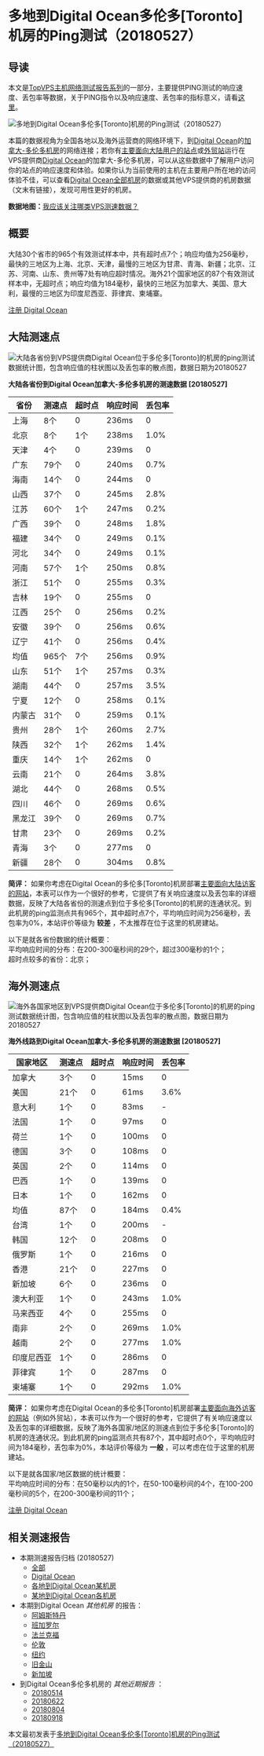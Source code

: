 #  多地到Digital Ocean多伦多[Toronto]机房的Ping测试（20180527） 

## 导读

本文是[TopVPS主机网络测试报告系列](https://vps123.top/pingtest)的一部分，主要提供PING测试的响应速度、丢包率等数据，关于PING指令以及响应速度、丢包率的指标意义，请看[这里](https://vps123.top/what-is-ping.html)。

![多地到Digital Ocean多伦多\[Toronto\]机房的Ping测试（20180527）](/images/thumbnails/to_do_Toronto.png)

本篇的数据视角为全国各地以及海外运营商的网络环境下，到[Digital Ocean](https://vps123.top/go/do)的[加拿大-多伦多机房](https://vps123.top/digitalocean-facilities.html#toronto)的网络连接；若你有[主要面向大陆用户的站点](https://vps123.top/website-for-mainland-users.html)或[外贸站](https://vps123.top/website-for-internation-trade.html)运行在VPS提供商[Digital Ocean](https://vps123.top/go/do)的加拿大-多伦多机房，可以从这些数据中了解用户访问你的站点的响应速度和体验。如果你认为当前使用的主机在主要用户所在地的访问体验不佳，可以查看[Digital Ocean全部机房](/digitalocean/isp/china/20180527-digitalocean-isp-china.md)的数据或其他VPS提供商的机房数据（文末有链接），发现可用性更好的机房。

**数据地图：**[我应该关注哪类VPS测速数据？](https://vps123.top/find-pingtest-data-you-need.html)

## 概要

大陆30个省市的965个有效测试样本中，共有超时点7个；响应均值为256毫秒，最快的三地区为上海、北京、天津，最慢的三地区为甘肃、青海、新疆；北京、江苏、河南、山东、贵州等7处有响应超时情况。海外21个国家地区的87个有效测试样本中，无超时点；响应均值为184毫秒，最快的三地区为加拿大、美国、意大利，最慢的三地区为印度尼西亚、菲律宾、柬埔寨。

[注册 Digital Ocean](https://vps123.top/go/do/_btn1)

## 大陆测速点

![大陆各省份到VPS提供商Digital Ocean位于多伦多\[Toronto\]的机房的ping测试数据统计图，包含响应值的柱状图以及丢包率的散点图，数据日期为20180527](/images/pingtests/do_20180527/plot_idc_do_canada-toronto_20180527_mainland.png)

**大陆各省份到Digital Ocean加拿大-多伦多机房的测速数据 [20180527]**

省份 | 测速点 | 超时点 | 响应时间 | 丢包率  
---|---|---|---|---  
上海 | 8个 | 0 | 236ms | 0  
北京 | 8个 | 1个 | 238ms | 1.0%  
天津 | 4个 | 0 | 239ms | 0  
广东 | 79个 | 0 | 240ms | 0.7%  
海南 | 14个 | 0 | 244ms | 0  
山西 | 37个 | 0 | 245ms | 2.8%  
江苏 | 60个 | 1个 | 247ms | 0.2%  
广西 | 39个 | 0 | 248ms | 1.8%  
福建 | 34个 | 0 | 249ms | 0.1%  
河北 | 34个 | 0 | 249ms | 0.1%  
河南 | 57个 | 1个 | 250ms | 0.8%  
浙江 | 51个 | 0 | 255ms | 0.3%  
吉林 | 19个 | 0 | 255ms | 0  
江西 | 25个 | 0 | 256ms | 0.2%  
安徽 | 39个 | 0 | 256ms | 0.6%  
辽宁 | 41个 | 0 | 256ms | 0.4%  
均值 | 965个 | 7个 | 256ms | 0.9%  
山东 | 51个 | 1个 | 257ms | 0.3%  
湖南 | 44个 | 0 | 257ms | 3.5%  
宁夏 | 12个 | 0 | 258ms | 0.1%  
内蒙古 | 31个 | 0 | 259ms | 0.1%  
贵州 | 28个 | 1个 | 260ms | 2.7%  
陕西 | 32个 | 1个 | 262ms | 1.4%  
重庆 | 14个 | 1个 | 262ms | 0  
云南 | 21个 | 0 | 264ms | 3.8%  
湖北 | 44个 | 0 | 268ms | 0.5%  
四川 | 46个 | 0 | 269ms | 0.6%  
黑龙江 | 39个 | 0 | 269ms | 0.7%  
甘肃 | 23个 | 0 | 269ms | 0.2%  
青海 | 3个 | 0 | 277ms | 0  
新疆 | 28个 | 0 | 304ms | 0.8%  
  
**简评：** 如果你考虑在Digital Ocean的多伦多[Toronto]机房部署[主要面向大陆访客的网站](website-for-mainland-users.html)，本表可以作为一个很好的参考，它提供了有关响应速度以及丢包率的详细数据，反映了大陆各省份的测速点到位于多伦多[Toronto]的机房的连通状况。到此机房的ping监测点共有965个，其中超时点7个，平均响应时间为256毫秒，丢包率为0%，本站评价等级为 **较差** ，不太推荐在位于这里的机房建站。

以下是就各省份数据的统计概要：  
平均响应时间的分布：在200-300毫秒间的29个，超过300毫秒的1个；  
超时点较多的省份：北京；

## 海外测速点

![海外各国家地区到VPS提供商Digital Ocean位于多伦多\[Toronto\]的机房的ping测试数据统计图，包含响应值的柱状图以及丢包率的散点图，数据日期为20180527](/images/pingtests/do_20180527/plot_idc_do_canada-toronto_20180527_overseas.png)

**海外线路到Digital Ocean加拿大-多伦多机房的测速数据 [20180527]**

国家地区 | 测速点 | 超时点 | 响应时间 | 丢包率  
---|---|---|---|---  
加拿大 | 3个 | 0 | 15ms | 0  
美国 | 21个 | 0 | 61ms | 3.6%  
意大利 | 1个 | 0 | 83ms | -  
法国 | 1个 | 0 | 97ms | 0  
荷兰 | 1个 | 0 | 100ms | 0  
德国 | 3个 | 0 | 108ms | 0  
英国 | 2个 | 0 | 114ms | 0  
巴西 | 1个 | 0 | 139ms | 0  
日本 | 1个 | 0 | 162ms | 0  
均值 | 87个 | 0 | 184ms | 0.4%  
台湾 | 1个 | 0 | 200ms | -  
韩国 | 12个 | 0 | 208ms | 0  
俄罗斯 | 1个 | 0 | 216ms | 0  
香港 | 21个 | 0 | 227ms | 0  
新加坡 | 6个 | 0 | 236ms | 0  
澳大利亚 | 1个 | 0 | 243ms | 1.0%  
马来西亚 | 4个 | 0 | 255ms | 0  
南非 | 2个 | 0 | 269ms | 1.0%  
越南 | 2个 | 0 | 277ms | 1.0%  
印度尼西亚 | 1个 | 0 | 286ms | 0  
菲律宾 | 1个 | 0 | 287ms | 0  
柬埔寨 | 1个 | 0 | 292ms | 1.0%  
  
**简评：** 如果你考虑在Digital Ocean的多伦多[Toronto]机房部署[主要面向海外访客的网站](https://vps123.top/website-for-internation-trade.html)（例如外贸站），本表可以作为一个很好的参考，它提供了有关响应速度以及丢包率的详细数据，反映了海外各国家/地区的测速点到位于多伦多[Toronto]的机房的连通状况。到此机房的ping监测点共有87个，其中超时点0个，平均响应时间为184毫秒，丢包率为0%，本站评价等级为 **一般** ，可以考虑在位于这里的机房建站。

以下是就各国家/地区数据的统计概要：  
平均响应时间的分布：在50毫秒以内的1个，在50-100毫秒间的4个，在100-200毫秒间的5个，在200-300毫秒间的11个；

[注册 Digital Ocean](https://vps123.top/go/do/_btn2)

## 相关测速报告

  * 本期测速报告归档 (20180527) 
    * [全部](https://vps123.top/pingtests/20180527 "本期各VPS提供商全部测速报告")
    * [Digital Ocean](https://vps123.top/pingtests/idc-digitalocean/20180527 "本期Digital Ocean的全部测速报告")
    * [各地到Digital Ocean某机房](https://vps123.top/pingtests/idc-digitalocean/isp-global/20180527 "以Digital Ocean某机房为关注对象的视角，横向比较大陆各省份、海外各国家地区")
    * [某地到Digital Ocean各机房](https://vps123.top/pingtests/idc-digitalocean/facility-all/20180527 "以大陆某省份为关注对象的视角，横向比较Digital Ocean各机房")
  * 本期到Digital Ocean _其他机房_ 的报告： 
    * [阿姆斯特丹](/digitalocean/idc/amsterdam/20180527-digitalocean-idc-amsterdam.md "多地到Digital Ocean阿姆斯特丹机房的Ping测试 20180527")
    * [班加罗尔](/digitalocean/idc/bangalore/20180527-digitalocean-idc-bangalore.md "多地到Digital Ocean班加罗尔机房的Ping测试 20180527")
    * [法兰克福](/digitalocean/idc/frankfurt/20180527-digitalocean-idc-frankfurt.md "多地到Digital Ocean法兰克福机房的Ping测试 20180527")
    * [伦敦](/digitalocean/idc/london/20180527-digitalocean-idc-london.md "多地到Digital Ocean伦敦机房的Ping测试 20180527")
    * [纽约](/digitalocean/idc/newyork/20180527-digitalocean-idc-newyork.md "多地到Digital Ocean纽约机房的Ping测试 20180527")
    * [旧金山](/digitalocean/idc/sanfrancisco/20180527-digitalocean-idc-sanfrancisco.md "多地到Digital Ocean旧金山机房的Ping测试 20180527")
    * [新加坡](/digitalocean/idc/singapore/20180527-digitalocean-idc-singapore.md "多地到Digital Ocean新加坡机房的Ping测试 20180527")
  * 到Digital Ocean多伦多机房的 _其他近期报告_ ： 
    * [20180514](/digitalocean/idc/toronto/20180514-digitalocean-idc-toronto.md "多地到Digital Ocean多伦多机房的Ping测试 20180514")
    * [20180622](/digitalocean/idc/toronto/20180622-digitalocean-idc-toronto.md "多地到Digital Ocean多伦多机房的Ping测试 20180622")
    * [20180804](/digitalocean/idc/toronto/20180804-digitalocean-idc-toronto.md "多地到Digital Ocean多伦多机房的Ping测试 20180804")
    * [20180918](/digitalocean/idc/toronto/20180918-digitalocean-idc-toronto.md "多地到Digital Ocean多伦多机房的Ping测试 20180918")



本文最初发表于[多地到Digital Ocean多伦多[Toronto]机房的Ping测试（20180527）](https://vps123.top/pingtest/20180527-digitalocean-idc-toronto.html)
